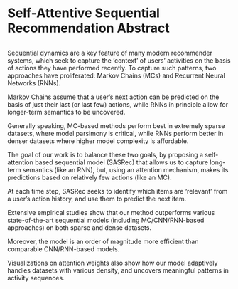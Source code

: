 # Self-Attentive Sequential Recommendation Abstract
##  
Sequential dynamics are a key feature of many modern recommender systems, 
which seek to capture the ‘context’ of users’ activities on the basis of actions they have performed recently. 
To capture such patterns, two approaches have proliferated: Markov Chains (MCs) and Recurrent Neural Networks (RNNs). 

Markov Chains assume that a user’s next action can be predicted on the basis of just their last (or last few) actions, while RNNs in principle allow for longer-term semantics to be uncovered. 

Generally speaking, MC-based methods perform best in extremely sparse datasets, where model parsimony is critical, while RNNs perform better in denser datasets where higher model complexity is affordable. 

The goal of our work is to balance these two goals, by proposing a self-attention based sequential model (SASRec) that allows us to capture long-term semantics (like an RNN), but, using an attention mechanism,
makes its predictions based on relatively few actions (like an MC). 

At each time step, SASRec seeks to identify which items are ‘relevant’ from a user’s action history, and use them to
predict the next item. 

Extensive empirical studies show that our method outperforms various state-of-the-art sequential models (including MC/CNN/RNN-based approaches) on both sparse and dense datasets. 

Moreover, the model is an order of magnitude more efficient than comparable CNN/RNN-based models. 

Visualizations on attention weights also show how our model adaptively handles datasets with various density, and uncovers meaningful
patterns in activity sequences.
